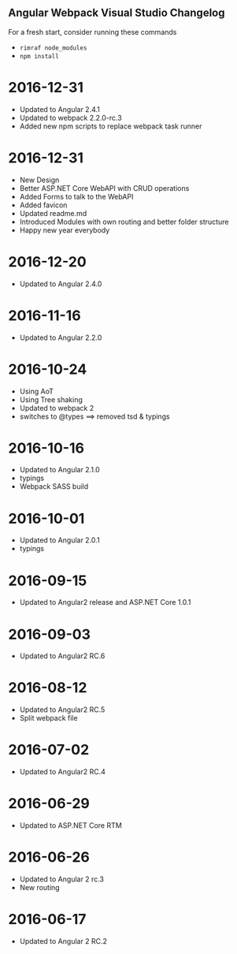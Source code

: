 ## Angular Webpack Visual Studio Changelog
For a fresh start, consider running these commands 
* `rimraf node_modules` 
* `npm install`

<a name="2016-12-31"></a>
# 2016-12-31
* Updated to Angular 2.4.1
* Updated to webpack 2.2.0-rc.3
* Added new npm scripts to replace webpack task runner


<a name="2016-12-31"></a>
# 2016-12-31
* New Design
* Better ASP.NET Core WebAPI with CRUD operations
* Added Forms to talk to the WebAPI
* Added favicon
* Updated readme.md
* Introduced Modules with own routing and better folder structure
* Happy new year everybody

<a name="2016-12-20"></a>
# 2016-12-20
* Updated to Angular 2.4.0

<a name="2016-11-16"></a>
# 2016-11-16
* Updated to Angular 2.2.0

<a name="2016-10-24"></a>
# 2016-10-24
* Using AoT
* Using Tree shaking
* Updated to webpack 2
* switches to @types ==> removed tsd & typings

<a name="2016-10-16"></a>
# 2016-10-16
* Updated to Angular 2.1.0
* typings
* Webpack SASS build

<a name="2016-10-01"></a>
# 2016-10-01
* Updated to Angular 2.0.1
* typings

<a name="2016-09-15"></a>
# 2016-09-15
* Updated to Angular2 release and ASP.NET Core 1.0.1

<a name="2016-09-03"></a>
# 2016-09-03
* Updated to Angular2 RC.6

<a name="2016-08-12"></a>
# 2016-08-12
* Updated to Angular2 RC.5
* Split webpack file

<a name="2016-07-02"></a>
# 2016-07-02
* Updated to Angular2 RC.4

<a name="2016-06-29"></a>
# 2016-06-29
* Updated to ASP.NET Core RTM

<a name="2016-06-26"></a>
# 2016-06-26
* Updated to Angular 2 rc.3 
* New routing

<a name="2016-06-17"></a>
# 2016-06-17
* Updated to Angular 2 RC.2
